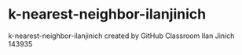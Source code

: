 # k-nearest-neighbor-ilanjinich
k-nearest-neighbor-ilanjinich created by GitHub Classroom
Ilan Jinich
143935
